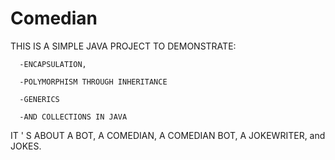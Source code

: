 # Comedian

   THIS IS A SIMPLE JAVA PROJECT TO DEMONSTRATE:
   
      -ENCAPSULATION, 
      
      -POLYMORPHISM THROUGH INHERITANCE
      
      -GENERICS 
      
      -AND COLLECTIONS IN JAVA
      
  IT ' S ABOUT A BOT, A COMEDIAN, A COMEDIAN BOT,  A JOKEWRITER, and JOKES.
  
